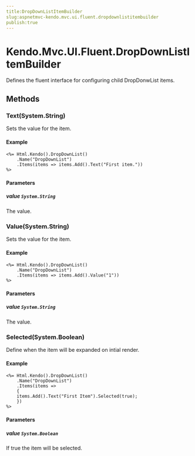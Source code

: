 ```yaml
---
title:DropDownListItemBuilder
slug:aspnetmvc-kendo.mvc.ui.fluent.dropdownlistitembuilder
publish:true
---
```


# Kendo.Mvc.UI.Fluent.DropDownListItemBuilder
Defines the fluent interface for configuring child DropDonwList items.



## Methods

### Text(System.String)
Sets the value for the item.


#### Example

    <%= Html.Kendo().DropDownList()
        .Name("DropDownList")
        .Items(items => items.Add().Text("First item."))
    %>
        


#### Parameters

##### value `System.String`
The value.




### Value(System.String)
Sets the value for the item.


#### Example

    <%= Html.Kendo().DropDownList()
        .Name("DropDownList")
        .Items(items => items.Add().Value("1"))
    %>
        


#### Parameters

##### value `System.String`
The value.




### Selected(System.Boolean)
Define when the item will be expanded on intial render.


#### Example

    <%= Html.Kendo().DropDownList()
        .Name("DropDownList")
        .Items(items =>
        {
        items.Add().Text("First Item").Selected(true);
        })
    %>
        


#### Parameters

##### value `System.Boolean`
If true the item will be selected.





